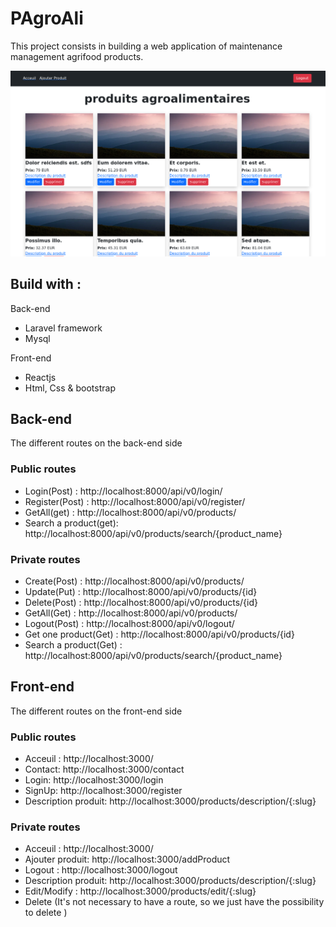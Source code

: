 # PAgroAli
This project consists in building a web application of maintenance management agrifood products.

![](pagroali-frontend/Home.png)  

## Build with : 
Back-end
* Laravel framework
* Mysql

Front-end
* Reactjs
* Html, Css & bootstrap

## Back-end
The different routes on the back-end side
  ### Public routes
   * Login(Post) : http://localhost:8000/api/v0/login/
   * Register(Post) : http://localhost:8000/api/v0/register/
   * GetAll(get) : http://localhost:8000/api/v0/products/
   * Search a product(get): http://localhost:8000/api/v0/products/search/{product_name}

  ### Private routes
   * Create(Post) : http://localhost:8000/api/v0/products/
   * Update(Put) : http://localhost:8000/api/v0/products/{id}
   * Delete(Post) : http://localhost:8000/api/v0/products/{id}
   * GetAll(Get) : http://localhost:8000/api/v0/products/
   * Logout(Post) : http://localhost:8000/api/v0/logout/
   * Get one product(Get) : http://localhost:8000/api/v0/products/{id}
   * Search a product(Get) : http://localhost:8000/api/v0/products/search/{product_name}

## Front-end
The different routes on the front-end side
  ### Public routes
   * Acceuil : http://localhost:3000/
   * Contact: http://localhost:3000/contact
   * Login: http://localhost:3000/login
   * SignUp: http://localhost:3000/register
   * Description produit: http://localhost:3000/products/description/{:slug}
  
  ### Private routes
   * Acceuil : http://localhost:3000/
   * Ajouter produit: http://localhost:3000/addProduct
   * Logout : http://localhost:3000/logout
   * Description produit: http://localhost:3000/products/description/{:slug}
   * Edit/Modify : http://localhost:3000/products/edit/{:slug}
   * Delete (It's not necessary to have a route, so we just have the possibility to delete )
